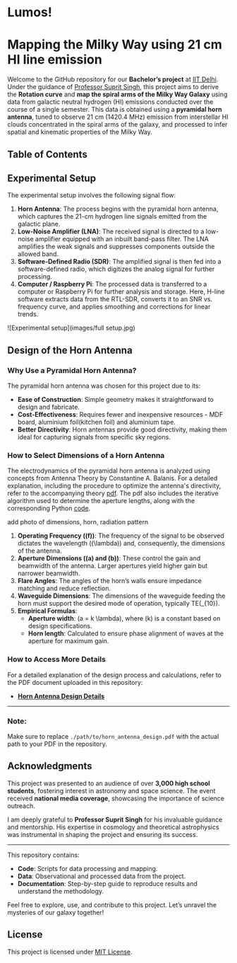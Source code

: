 # Lumos!

# Mapping the Milky Way using 21 cm HI line emission

Welcome to the GitHub repository for our **Bachelor’s project** at [IIT Delhi](https://home.iitd.ac.in/). Under the guidance of [Professor Suprit Singh](https://supritsinghlab.github.io/cv/), this project aims to derive the **Rotation curve** and **map the spiral arms of the Milky Way Galaxy** using data from galactic neutral hydrogen (HI) emissions conducted over the course of a single semester. This data is obtained using a **pyramidal horn antenna**, tuned to observe 21 cm (1420.4 MHz) emission from interstellar HI clouds concentrated in the spiral arms of the galaxy, and processed to infer spatial and kinematic properties of the Milky Way.

## Table of Contents 

## Experimental Setup
The experimental setup involves the following signal flow:
1. **Horn Antenna**: The process begins with the pyramidal horn antenna, which captures the 21-cm hydrogen line signals emitted from the galactic plane.
2. **Low-Noise Amplifier (LNA)**: The received signal is directed to a low-noise amplifier equipped with an inbuilt band-pass filter. The LNA amplifies the weak signals and suppresses components outside the allowed band.
3. **Software-Defined Radio (SDR)**: The amplified signal is then fed into a software-defined radio, which digitizes the analog signal for further processing.
4. **Computer / Raspberry Pi**: The processed data is transferred to a computer or Raspberry Pi for further analysis and storage. Here, H-line software extracts data from the RTL-SDR, converts it to an SNR vs. frequency curve, and applies smoothing and corrections for linear trends.

![Experimental setup](images/full setup.jpg)


## Design of the Horn Antenna

### Why Use a Pyramidal Horn Antenna?
The pyramidal horn antenna was chosen for this project due to its:
- **Ease of Construction**: Simple geometry makes it straightforward to design and fabricate.
- **Cost-Effectiveness**: Requires fewer and inexpensive resources - MDF board, aluminium foil(kitchen foil) and aluminium tape. 
- **Better Directivity**: Horn antennas provide good directivity, making them ideal for capturing signals from specific sky regions.

### How to Select Dimensions of a Horn Antenna
The electrodynamics of the pyramidal horn antenna is analyzed using concepts from Antenna Theory by Constantine A. Balanis. For a detailed explanation, including the procedure to optimize the antenna's directivity, refer to the accompanying theory [pdf]((./path/to/horn_antenna_design.pdf)). The pdf also includes the iterative algorithm used to determine the aperture lengths, along with the corresponding Python [code]((./path/to/horn_antenna_design.pdf)).

add photo of dimensions, horn, radiation pattern


1. **Operating Frequency (\(f\))**: The frequency of the signal to be observed dictates the wavelength (\(\lambda\)) and, consequently, the dimensions of the antenna.
2. **Aperture Dimensions (\(a\) and \(b\))**: These control the gain and beamwidth of the antenna. Larger apertures yield higher gain but narrower beamwidth.
3. **Flare Angles**: The angles of the horn’s walls ensure impedance matching and reduce reflection.
4. **Waveguide Dimensions**: The dimensions of the waveguide feeding the horn must support the desired mode of operation, typically TE\(_{10}\).
5. **Empirical Formulas**:
   - **Aperture width**: \(a = k \lambda\), where \(k\) is a constant based on design specifications.
   - **Horn length**: Calculated to ensure phase alignment of waves at the aperture for maximum gain.

### How to Access More Details
For a detailed explanation of the design process and calculations, refer to the PDF document uploaded in this repository:

- **[Horn Antenna Design Details](./path/to/horn_antenna_design.pdf)**

---

### Note:
Make sure to replace `./path/to/horn_antenna_design.pdf` with the actual path to your PDF in the repository.



## Acknowledgments
This project was presented to an audience of over **3,000 high school students**, fostering interest in astronomy and space science. The event received **national media coverage**, showcasing the importance of science outreach.

I am deeply grateful to **Professor Suprit Singh** for his invaluable guidance and mentorship. His expertise in cosmology and theoretical astrophysics was instrumental in shaping the project and ensuring its success.

---

This repository contains:
- **Code**: Scripts for data processing and mapping.
- **Data**: Observational and processed data from the project.
- **Documentation**: Step-by-step guide to reproduce results and understand the methodology.

Feel free to explore, use, and contribute to this project. Let’s unravel the mysteries of our galaxy together!

## License
This project is licensed under [MIT License](LICENSE).

